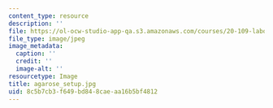```yaml
---
content_type: resource
description: ''
file: https://ol-ocw-studio-app-qa.s3.amazonaws.com/courses/20-109-laboratory-fundamentals-in-biological-engineering-fall-2007/8c5b7cb3f649bd848caeaa16b5bf4812_agarose_setup.jpg
file_type: image/jpeg
image_metadata:
  caption: ''
  credit: ''
  image-alt: ''
resourcetype: Image
title: agarose_setup.jpg
uid: 8c5b7cb3-f649-bd84-8cae-aa16b5bf4812
---
```

